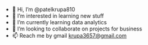- 👋 Hi, I’m @patelkrupa810
- 👀 I’m interested in learning new stuff
- 🌱 I’m currently learning data analytics 
- 💞️ I’m looking to collaborate on projects for business 
- 📫 Reach me by gmail krupa3657@gmail.com

<!---
patelkrupa810/patelkrupa810 is a ✨ special ✨ repository because its `README.md` (this file) appears on your GitHub profile.
You can click the Preview link to take a look at your changes.
--->
